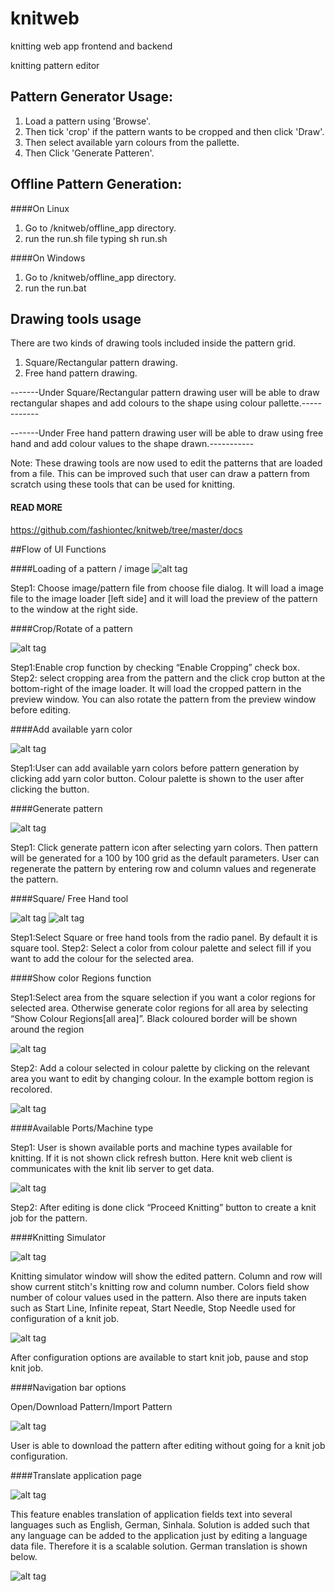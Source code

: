# knitweb
knitting web app frontend and backend

knitting pattern editor

## Pattern Generator Usage:

1. Load a pattern using 'Browse'.
2. Then tick 'crop' if the pattern wants to be cropped and then click 'Draw'. 
3. Then select available yarn colours from the pallette.
4. Then Click 'Generate Patteren'.

## Offline Pattern Generation:

####On Linux
1. Go to /knitweb/offline_app directory.
2. run the run.sh file typing sh run.sh

####On Windows
1. Go to /knitweb/offline_app directory.
2. run the run.bat

## Drawing tools usage

There are two kinds of drawing tools included inside the pattern grid.

1. Square/Rectangular pattern drawing.
2. Free hand pattern drawing.

-------Under Square/Rectangular pattern drawing user will be able to draw rectangular shapes and add colours to the shape using colour pallette.------------

-------Under Free hand pattern drawing user will be able to draw using free hand and add colour values to the shape drawn.-----------

Note: These drawing tools are now used to edit the patterns that are loaded from a file.
This can be improved such that user can draw a pattern from scratch using these tools that 
can be used for knitting. 

#### READ MORE
https://github.com/fashiontec/knitweb/tree/master/docs

##Flow of UI Functions

####Loading of a pattern / image
![alt tag](https://github.com/fashiontec/knitweb/tree/master/docs/demo_images/1.png)

Step1: Choose image/pattern file from choose file dialog. It will load a image file to the image loader [left
side] and it will load the preview of the pattern to the window at the right side.

####Crop/Rotate of a pattern

![alt tag](https://github.com/fashiontec/knitweb/tree/master/docs/demo_images/2.png)

Step1:Enable crop function by checking “Enable Cropping” check box.	
Step2: select cropping area from the pattern and the click crop button at the bottom-right of the image
loader. It will load the cropped pattern in the preview window. You can also rotate the pattern from the
preview window before editing.

####Add available yarn color

![alt tag](https://github.com/fashiontec/knitweb/tree/master/docs/demo_images/3.png)

Step1:User can add available yarn colors before pattern generation by clicking add yarn color button.
Colour palette is shown to the user after clicking the button.

####Generate pattern

![alt tag](https://github.com/fashiontec/knitweb/tree/master/docs/demo_images/4.png)

Step1: Click generate pattern icon after selecting yarn colors. Then pattern will be generated for a 100 by
100 grid as the default parameters. User can regenerate the pattern by entering row and column values and
regenerate the pattern.

####Square/ Free Hand tool

![alt tag](https://github.com/fashiontec/knitweb/tree/master/docs/demo_images/5.png)
![alt tag](https://github.com/fashiontec/knitweb/tree/master/docs/demo_images/6.png)

Step1:Select Square or free hand tools from the radio panel. By default it is square tool.
Step2: Select a color from colour palette and select fill if you want to add the colour for the selected area.

####Show color Regions function

Step1:Select area from the square selection if you want a color regions for selected area. Otherwise
generate color regions for all area by selecting “Show Colour Regions[all area]”. Black coloured border
will be shown around the region

![alt tag](https://github.com/fashiontec/knitweb/tree/master/docs/demo_images/7.png)

Step2: Add a colour selected in colour palette by clicking on the relevant area you want to edit by changing
colour. In the example bottom region is recolored.

![alt tag](https://github.com/fashiontec/knitweb/tree/master/docs/demo_images/8.png)

####Available Ports/Machine type

Step1: User is shown available ports and machine types available for knitting. If it is not shown click
refresh button. Here knit web client is communicates with the knit lib server to get data.

![alt tag](https://github.com/fashiontec/knitweb/tree/master/docs/demo_images/9.png)

Step2: After editing is done click “Proceed Knitting” button to create a knit job for the pattern.

####Knitting Simulator

![alt tag](https://github.com/fashiontec/knitweb/tree/master/docs/demo_images/10.png)

Knitting simulator window will show the edited pattern. Column and row will show current stitch's knitting
row and column number. Colors field show number of colour values used in the pattern. Also there are
inputs taken such as Start Line, Infinite repeat, Start Needle, Stop Needle used for configuration of a knit
job.

![alt tag](https://github.com/fashiontec/knitweb/tree/master/docs/demo_images/11.png)

After configuration options are available to start knit job, pause and stop knit job.

####Navigation bar options

Open/Download Pattern/Import Pattern

![alt tag](https://github.com/fashiontec/knitweb/tree/master/docs/demo_images/12.png)

User is able to download the pattern after editing without going for a knit job configuration.

####Translate application page

![alt tag](https://github.com/fashiontec/knitweb/tree/master/docs/demo_images/13.png)

This feature enables translation of application fields text into several languages such as English, German,
Sinhala. Solution is added such that any language can be added to the application just by editing a language
data file. Therefore it is a scalable solution. German translation is shown below.

![alt tag](https://github.com/fashiontec/knitweb/tree/master/docs/demo_images/14.png)


